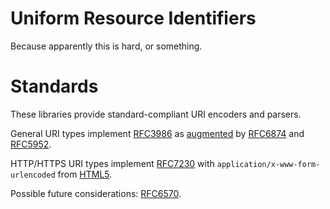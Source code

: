 # Uniform Resource Identifiers

Because apparently this is hard, or something.

# Standards

These libraries provide standard-compliant URI encoders and parsers.

General URI types implement [RFC3986](https://tools.ietf.org/html/rfc3986) as [augmented](https://datatracker.ietf.org/doc/rfc3986/) by [RFC6874](https://tools.ietf.org/html/rfc6874) and [RFC5952](https://tools.ietf.org/html/rfc5952).

HTTP/HTTPS URI types implement [RFC7230](https://tools.ietf.org/html/rfc7230) with `application/x-www-form-urlencoded` from [HTML5](https://www.w3.org/TR/html5).

Possible future considerations: [RFC6570](https://tools.ietf.org/html/rfc6570).
